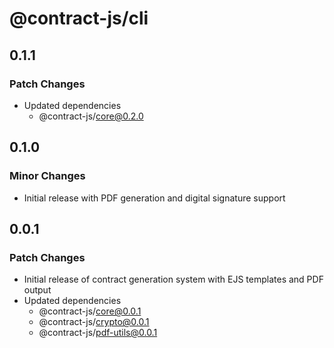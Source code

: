 # @contract-js/cli

## 0.1.1

### Patch Changes

- Updated dependencies
  - @contract-js/core@0.2.0

## 0.1.0

### Minor Changes

- Initial release with PDF generation and digital signature support

## 0.0.1

### Patch Changes

- Initial release of contract generation system with EJS templates and PDF output
- Updated dependencies
  - @contract-js/core@0.0.1
  - @contract-js/crypto@0.0.1
  - @contract-js/pdf-utils@0.0.1
